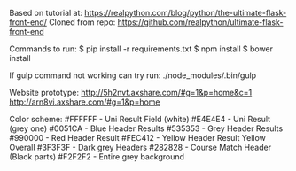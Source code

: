Based on tutorial at: https://realpython.com/blog/python/the-ultimate-flask-front-end/
Cloned from repo: https://github.com/realpython/ultimate-flask-front-end

Commands to run:
$ pip install -r requirements.txt
$ npm install
$ bower install

If gulp command not working can try run:
./node_modules/.bin/gulp

Website prototype:
http://5h2nvt.axshare.com/#g=1&p=home&c=1
http://arn8vi.axshare.com/#g=1&p=home

Color scheme:
#FFFFFF - Uni Result Field (white)
#E4E4E4 - Uni Result (grey one)
#0051CA - Blue Header Results
#535353 - Grey Header Results
#990000 - Red Header Result
#FEC412 - Yellow Header Result Yellow Overall
#3F3F3F - Dark grey Headers
#282828 - Course Match Header (Black parts)
#F2F2F2 - Entire grey background
